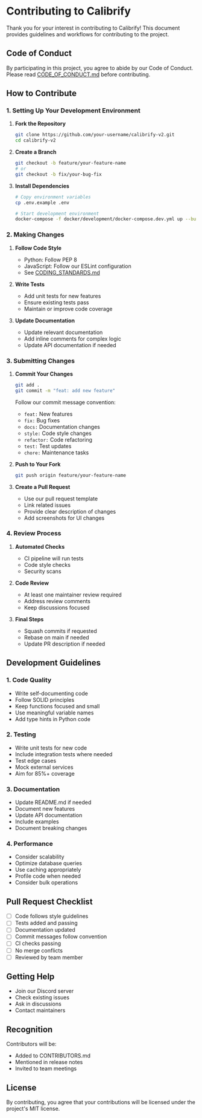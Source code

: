 # Contributing to Calibrify

Thank you for your interest in contributing to Calibrify! This document provides guidelines and workflows for contributing to the project.

## Code of Conduct

By participating in this project, you agree to abide by our Code of Conduct. Please read [CODE_OF_CONDUCT.md](./CODE_OF_CONDUCT.md) before contributing.

## How to Contribute

### 1. Setting Up Your Development Environment

1. **Fork the Repository**
   ```bash
   git clone https://github.com/your-username/calibrify-v2.git
   cd calibrify-v2
   ```

2. **Create a Branch**
   ```bash
   git checkout -b feature/your-feature-name
   # or
   git checkout -b fix/your-bug-fix
   ```

3. **Install Dependencies**
   ```bash
   # Copy environment variables
   cp .env.example .env

   # Start development environment
   docker-compose -f docker/development/docker-compose.dev.yml up --build
   ```

### 2. Making Changes

1. **Follow Code Style**
   - Python: Follow PEP 8
   - JavaScript: Follow our ESLint configuration
   - See [CODING_STANDARDS.md](../development/CODING_STANDARDS.md)

2. **Write Tests**
   - Add unit tests for new features
   - Ensure existing tests pass
   - Maintain or improve code coverage

3. **Update Documentation**
   - Update relevant documentation
   - Add inline comments for complex logic
   - Update API documentation if needed

### 3. Submitting Changes

1. **Commit Your Changes**
   ```bash
   git add .
   git commit -m "feat: add new feature"
   ```

   Follow our commit message convention:
   - `feat:` New features
   - `fix:` Bug fixes
   - `docs:` Documentation changes
   - `style:` Code style changes
   - `refactor:` Code refactoring
   - `test:` Test updates
   - `chore:` Maintenance tasks

2. **Push to Your Fork**
   ```bash
   git push origin feature/your-feature-name
   ```

3. **Create a Pull Request**
   - Use our pull request template
   - Link related issues
   - Provide clear description of changes
   - Add screenshots for UI changes

### 4. Review Process

1. **Automated Checks**
   - CI pipeline will run tests
   - Code style checks
   - Security scans

2. **Code Review**
   - At least one maintainer review required
   - Address review comments
   - Keep discussions focused

3. **Final Steps**
   - Squash commits if requested
   - Rebase on main if needed
   - Update PR description if needed

## Development Guidelines

### 1. Code Quality

- Write self-documenting code
- Follow SOLID principles
- Keep functions focused and small
- Use meaningful variable names
- Add type hints in Python code

### 2. Testing

- Write unit tests for new code
- Include integration tests where needed
- Test edge cases
- Mock external services
- Aim for 85%+ coverage

### 3. Documentation

- Update README.md if needed
- Document new features
- Update API documentation
- Include examples
- Document breaking changes

### 4. Performance

- Consider scalability
- Optimize database queries
- Use caching appropriately
- Profile code when needed
- Consider bulk operations

## Pull Request Checklist

- [ ] Code follows style guidelines
- [ ] Tests added and passing
- [ ] Documentation updated
- [ ] Commit messages follow convention
- [ ] CI checks passing
- [ ] No merge conflicts
- [ ] Reviewed by team member

## Getting Help

- Join our Discord server
- Check existing issues
- Ask in discussions
- Contact maintainers

## Recognition

Contributors will be:
- Added to CONTRIBUTORS.md
- Mentioned in release notes
- Invited to team meetings

## License

By contributing, you agree that your contributions will be licensed under the project's MIT license. 